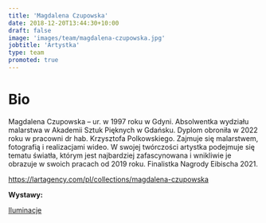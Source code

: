 ```yaml
---
title: 'Magdalena Czupowska'
date: 2018-12-20T13:44:30+10:00
draft: false
image: 'images/team/magdalena-czupowska.jpg'
jobtitle: 'Artystka'
type: team
promoted: true
---
```


# Bio

Magdalena Czupowska – ur. w 1997 roku w Gdyni. Absolwentka wydziału malarstwa w Akademii Sztuk Pięknych w Gdańsku. Dyplom obroniła w 2022 roku w pracowni dr hab. Krzysztofa Polkowskiego. Zajmuje się malarstwem, fotografią i realizacjami wideo. W swojej twórczości artystka podejmuje się tematu światła, którym jest najbardziej zafascynowana i wnikliwie je obrazuje w swoich pracach od 2019 roku. Finalistka Nagrody Eibischa 2021.

<https://lartagency.com/pl/collections/magdalena-czupowska>

**Wystawy:**

[Iluminacje](/wystawy/iluminacje)
